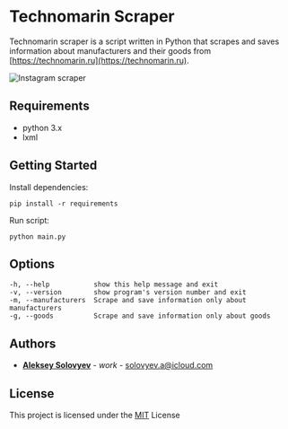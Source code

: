 # Technomarin Scraper

Technomarin scraper is a script written in Python that scrapes and saves information about manufacturers and their goods from [https://technomarin.ru](https://technomarin.ru).

![Instagram scraper](https://habrastorage.org/webt/y8/ss/2y/y8ss2yuzneqlvujh0pryb85gdgu.jpeg)

## Requirements
* python 3.x
* lxml

## Getting Started
Install dependencies:
```
pip install -r requirements
```
Run script:
```
python main.py
```

## Options
```
-h, --help           show this help message and exit
-v, --version        show program's version number and exit
-m, --manufacturers  Scrape and save information only about manufacturers
-g, --goods          Scrape and save information only about goods
```

## Authors
* **[Aleksey Solovyev](https://github.com/alsolovyev)** - *work* - [solovyev.a@icloud.com](mailto:solovyev.a@icloud.com)

## License
This project is licensed under the [MIT](./LICENSE) License
